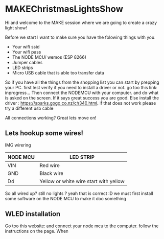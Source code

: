# MAKEChristmasLightsShow

Hi and welcome to the MAKE session where we are going to create a crazy light show!

Before we start I want to make sure you have the folowing things with you:

* Your wifi ssid
* Your wifi pass
* The NODE MCU/ wemos (ESP 8266)
* Jumper cables
* LED strips
* Micro USB cable that is able too transfer data

So if you have all the things from the shopping list you can start by prepping your PC. first lest verify if you need to install a driver or not. go too this link: inprogress...
Then connect the NODEMCU with your computer. and do what is asked on the screen. If it says great success you are good. Else install the driver : https://sparks.gogo.co.nz/ch340.html. if that does not work please try a different usb cable 

All connections working? Great lets move on!

## Lets hookup some wires!

IMG wirering

NODE MCU      | LED STRIP
------------- | -------------
VIN           | Red wire
GND           | Black wire
D4            | Yellow or white wire start with yellow

So all wired up? still no lights ? yeah that is correct :D we must first install some software on the NODE MCU to make it doo something

## WLED installation

Go too this website: and connect your node mcu to the computer. follow the instructions on the page. When
